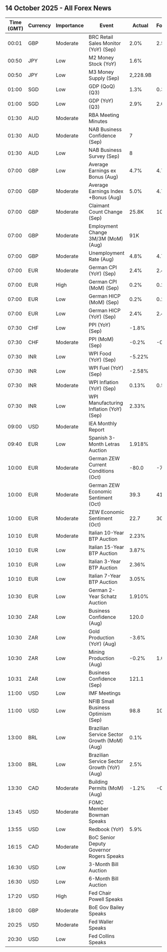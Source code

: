 ## 14 October 2025 - All Forex News

| Time (GMT) | Currency | Importance | Event | Actual | Forecast | Previous |
|------|----------|------------|-------|--------|----------|----------|
| 00:01 | GBP | Moderate | BRC Retail Sales Monitor (YoY) (Sep) | 2.0% | 2.5% | 2.9% |
| 00:50 | JPY | Low | M2 Money Stock (YoY) | 1.6% |  | 1.3% |
| 00:50 | JPY | Low | M3 Money Supply (Sep) | 2,228.9B |  | 2,221.9B |
| 01:00 | SGD | Low | GDP (QoQ) (Q3) | 1.3% | 0.3% | 1.5% |
| 01:00 | SGD | Low | GDP (YoY) (Q3) | 2.9% | 2.0% | 4.5% |
| 01:30 | AUD | Moderate | RBA Meeting Minutes |  |  |  |
| 01:30 | AUD | Moderate | NAB Business Confidence (Sep) | 7 |  | 4 |
| 01:30 | AUD | Low | NAB Business Survey (Sep) | 8 |  | 8 |
| 07:00 | GBP | Low | Average Earnings ex Bonus (Aug) | 4.7% | 4.7% | 4.8% |
| 07:00 | GBP | Moderate | Average Earnings Index +Bonus (Aug) | 5.0% | 4.7% | 4.8% |
| 07:00 | GBP | Moderate | Claimant Count Change (Sep) | 25.8K | 10.3K | -2.0K |
| 07:00 | GBP | Moderate | Employment Change 3M/3M (MoM) (Aug) | 91K |  | 232K |
| 07:00 | GBP | Moderate | Unemployment Rate (Aug) | 4.8% | 4.7% | 4.7% |
| 07:00 | EUR | Moderate | German CPI (YoY) (Sep) | 2.4% | 2.4% | 2.2% |
| 07:00 | EUR | High | German CPI (MoM) (Sep) | 0.2% | 0.2% | 0.1% |
| 07:00 | EUR | Low | German HICP (MoM) (Sep) | 0.2% | 0.2% | 0.1% |
| 07:00 | EUR | Low | German HICP (YoY) (Sep) | 2.4% | 2.4% | 2.1% |
| 07:30 | CHF | Low | PPI (YoY) (Sep) | -1.8% |  | -1.8% |
| 07:30 | CHF | Moderate | PPI (MoM) (Sep) | -0.2% | -0.2% | -0.6% |
| 07:30 | INR | Low | WPI Food (YoY) (Sep) | -5.22% |  | -3.06% |
| 07:30 | INR | Low | WPI Fuel (YoY) (Sep) | -2.58% |  | -3.17% |
| 07:30 | INR | Moderate | WPI Inflation (YoY) (Sep) | 0.13% | 0.50% | 0.52% |
| 07:30 | INR | Low | WPI Manufacturing Inflation (YoY) (Sep) | 2.33% |  | 2.55% |
| 09:00 | USD | Moderate | IEA Monthly Report |  |  |  |
| 09:40 | EUR | Low | Spanish 3-Month Letras Auction | 1.918% |  | 1.909% |
| 10:00 | EUR | Moderate | German ZEW Current Conditions (Oct) | -80.0 | -75.0 | -76.4 |
| 10:00 | EUR | Moderate | German ZEW Economic Sentiment (Oct) | 39.3 | 41.2 | 37.3 |
| 10:00 | EUR | Moderate | ZEW Economic Sentiment (Oct) | 22.7 | 30.2 | 26.1 |
| 10:10 | EUR | Moderate | Italian 10-Year BTP Auction | 2.23% |  | 3.62% |
| 10:10 | EUR | Low | Italian 15-Year BTP Auction | 3.87% |  | 4.03% |
| 10:10 | EUR | Low | Italian 3-Year BTP Auction | 2.36% |  | 2.44% |
| 10:10 | EUR | Low | Italian 7-Year BTP Auction | 3.05% |  | 2.76% |
| 10:30 | EUR | Low | German 2-Year Schatz Auction | 1.910% |  | 2.010% |
| 10:30 | ZAR | Low | Business Confidence (Aug) | 120.0 |  | 116.7 |
| 10:30 | ZAR | Low | Gold Production (YoY) (Aug) | -3.6% |  | -0.4% |
| 10:30 | ZAR | Low | Mining Production (Aug) | -0.2% | 1.0% | 5.1% |
| 10:31 | ZAR | Low | Business Confidence (Sep) | 121.1 |  | 120.0 |
| 11:00 | USD | Low | IMF Meetings |  |  |  |
| 11:00 | USD | Low | NFIB Small Business Optimism (Sep) | 98.8 | 100.6 | 100.8 |
| 13:00 | BRL | Low | Brazilian Service Sector Growth (MoM) (Aug) | 0.1% |  | 0.2% |
| 13:00 | BRL | Low | Brazilian Service Sector Growth (YoY) (Aug) | 2.5% |  | 2.9% |
| 13:30 | CAD | Moderate | Building Permits (MoM) (Aug) | -1.2% | -0.7% | -1.1% |
| 13:45 | USD | Moderate | FOMC Member Bowman Speaks |  |  |  |
| 13:55 | USD | Low | Redbook (YoY) | 5.9% |  | 5.8% |
| 16:15 | CAD | Moderate | BoC Senior Deputy Governor Rogers Speaks |  |  |  |
| 16:30 | USD | Low | 3-Month Bill Auction |  |  | 3.850% |
| 16:30 | USD | Low | 6-Month Bill Auction |  |  | 3.695% |
| 17:20 | USD | High | Fed Chair Powell Speaks |  |  |  |
| 18:00 | GBP | Moderate | BoE Gov Bailey Speaks |  |  |  |
| 20:25 | USD | Moderate | Fed Waller Speaks |  |  |  |
| 20:30 | USD | Low | Fed Collins Speaks |  |  |  |
